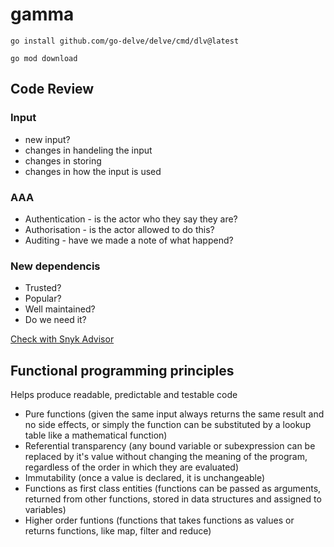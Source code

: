 # gamma

```
go install github.com/go-delve/delve/cmd/dlv@latest
```

```
go mod download
```

## Code Review
### Input
* new input?
* changes in handeling the input
* changes in storing
* changes in how the input is used

### AAA
* Authentication - is the actor who they say they are?
* Authorisation - is the actor allowed to do this?
* Auditing - have we made a note of what happend?

### New dependencis
* Trusted?
* Popular?
* Well maintained?
* Do we need it?

[Check with Snyk Advisor](https://snyk.io/advisor)

## Functional programming principles
Helps produce readable, predictable and testable code
* Pure functions (given the same input always returns the same result and no side effects, or simply the function can be substituted by a lookup table like a mathematical function)
* Referential transparency (any bound variable or subexpression can be replaced by it's value without changing the meaning of the program, regardless of the order in which they are evaluated)
* Immutability (once a value is declared, it is unchangeable)
* Functions as first class entities (functions can be passed as arguments, returned from other functions, stored in data structures and assigned to variables)
* Higher order funtions (functions that takes functions as values or returns functions, like map, filter and reduce)


